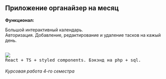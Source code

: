 <h2>Приложение органайзер на месяц</h2> 

<b>Функционал:</b>
<p>Большой интерактивный календарь. <br/>Авторизация. Добавление, редактирование и удаление тасков на кажый день.</p>
<br/>
<img stylr={{height:'200px'}} src='https://i.ibb.co/sPT2r27/image.png'/>
<br/>
<tt>React + TS + styled components. <n/>Бэкэнд на php + sql. </tt>

<h6>Курсовая работа 4-го семестра</h6>
